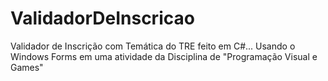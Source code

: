 # ValidadorDeInscricao
 Validador de Inscrição com Temática do TRE feito em C#... Usando o Windows Forms em uma atividade da Disciplina de "Programação Visual e Games"

